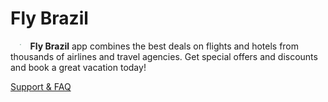 # Fly Brazil

<img src="http://travelmobcommunity.github.io/flybrazil/icon.svg" style="zoom:10%; float: left; padding: 50px 150px" />**Fly Brazil** app combines the best deals on flights and hotels from thousands of airlines and travel agencies. Get special offers and discounts and book a great vacation today!

[Support & FAQ](https://flybrazil.nethouse.ru)


